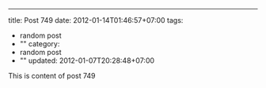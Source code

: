 ---
title: Post 749
date: 2012-01-14T01:46:57+07:00
tags:
  - random post
  - ""
category:
  - random post
  - ""
updated: 2012-01-07T20:28:48+07:00

This is content of post 749